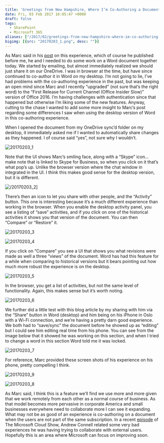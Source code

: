 ```yaml
---
title: 'Greetings from New Hampshire, Where I’m Co-Authoring a Document'
date: Fri, 03 Feb 2017 16:05:47 +0000
draft: false
tags: 
  - SharePoint
  - Microsoft 365
aliases: ["/2017/02/greetings-from-new-hampshire-where-im-co-authoring-a-document/"]
bigimg: [{src: "20170203_1.png", desc: ""}]
---
```


As Marc said in his [post](http://sympmarc.com/2017/02/03/greetings-from-oslo-where-im-co-authoring-a-document/) on this experience, which of course he published before me, he and I needed to do some work on a Word document together today. We started by emailing, but almost immediately realized we should just share it on our OneDrive. I was in browser at the time, but have since continued to co-author it in Word on my desktop. I’m not going to lie, I’ve had problems with the co-authoring experience in the past, but was keeping an open mind since Marc and I recently “upgraded” (not sure that’s the right word) to the “First Release for Current Channel (Office Insider Slow)” version of Office 2016. I’m having challenges with authentication since that happened but otherwise I’m liking some of the new features. Anyway, cutting to the chase I wanted to add some more insight to Marc’s post regarding some differences I saw when using the desktop version of Word in this co-authoring experience.

When I opened the document from my OneDrive sync’d folder on my desktop, it immediately asked me if I wanted to automatically share changes as they happened. I of course said “yes”, not sure why I wouldn’t.

![20170203_1](20170203_1.png)

Note that the UI shows Marc’s smiling face, along with a “Skype” icon… make note that is linked to Skype for Business, so when you click on it that’s what pop’s up. Unlike the browser version where the chat window in integrated in the UI. I think this makes good sense for the desktop version, but it is different.

![/20170203_2](20170203_2.png)]

There’s then an icon to let you share with other people, and the “Activity” button. This one is interesting because it’s a much different experience than working in the browser. When you enable the desktop activity panel, you see a listing of “save” activities, and if you click on one of the historical activities it shows you that version of the document. You can then “Compare” or “Restore” it.

![20170203_3](20170203_3.png)

![20170203_4](20170203_4.png)

If you click on “Compare” you see a UI that shows you what revisions were made as well a three “views” of the document. Word has had this feature for a while when comparing to historical versions but it bears pointing out how much more robust the experience is on the desktop.

![20170203_5](20170203_5.png)

In the browser, you get a list of activities, but not the same level of functionality. Again, this makes sense but it’s worth noting.

![20170203_6](20170203_6.png)

We further did a little test with this blog article by my sharing with him via the “Share” button in Word (desktop) and him being on his iPhone in Oslo with a Wi-Fi connection, and we’re having a pretty darn good experience. We both had to “save/sync” the document before he showed up as “editing” but I could see him editing real time from his phone. You can see from the image below that it showed he was working on this section, and when I tried to change a word in this section Word told me it was locked.

![20170203_7](20170203_7.png)

For reference, Marc provided these screen shots of his experience on his phone, pretty compelling I think.

![20170203_9](20170203_9.png)

![20170203_8](20170203_8.png)

As Marc said, I think this is a feature we’ll find we use more and more given that we work remotely from each other as a normal course of business. As that model becomes more pervasive in corporate America and small businesses everywhere need to collaborate more I can see it expanding. What may not be as good of an experience is co-authoring on a document when the users are not part of the same subscription. In a recent [episode](http://www.microsoftcloudshow.com/podcast/Episodes/176-2017-predictions-wishes-and-goals) of The Microsoft Cloud Show, Andrew Connell related some very bad experiences he was having trying to collaborate with external users. Hopefully this is an area where Microsoft can focus on improving soon.
